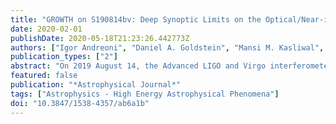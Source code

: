 ```yaml
---
title: "GROWTH on S190814bv: Deep Synoptic Limits on the Optical/Near-infrared Counterpart to a Neutron Star─Black Hole Merger"
date: 2020-02-01
publishDate: 2020-05-18T21:23:26.442773Z
authors: ["Igor Andreoni", "Daniel A. Goldstein", "Mansi M. Kasliwal", "Peter E. Nugent", "Rongpu Zhou", "Jeffrey A. Newman", "Mattia Bulla", "Francois Foucart", "Kenta Hotokezaka", "Ehud Nakar", "Samaya Nissanke", "Geert Raaijmakers", "Joshua S. Bloom", "Kishalay De", "Jacob E. Jencson", "Charlotte Ward", "Tomás Ahumada", "Shreya Anand", "David A. H. Buckley", "Maria D. Caballero-Garcı́a", "Alberto J. Castro-Tirado", "Christopher M. Copperwheat", "Michael W. Coughlin", "S. Bradley Cenko", "Mariusz Gromadzki", "Youdong Hu", "Viraj R. Karambelkar", "Daniel A. Perley", "Yashvi Sharma", "Azamat F. Valeev", "David O. Cook", "U. Christoffer Fremling", "Harsh Kumar", "Kirsty Taggart", "Ashot Bagdasaryan", "Jeff Cooke", "Aishwarya Dahiwale", "Suhail Dhawan", "Dougal Dobie", "Pradip Gatkine", "V. Zach Golkhou", "Ariel Goobar", "Andreas Guerra Chaves", "Matthew Hankins", "David L. Kaplan", "Albert K. H. Kong", "Erik C. Kool", "Siddharth Mohite", "Jesper Sollerman", "Anastasios Tzanidakis", "Sara Webb", "Keming Zhang"]
publication_types: ["2"]
abstract: "On 2019 August 14, the Advanced LIGO and Virgo interferometers detected the high-significance gravitational wave (GW) signal S190814bv. The GW data indicated that the event resulted from a neutron star─black hole (NSBH) merger, or potentially a low-mass binary BH merger. Due to the low false-alarm rate and the precise localization (23 deg$^2$ at 90%), S190814bv presented the community with the best opportunity yet to directly observe an optical/near-infrared counterpart to an NSBH merger. To search for potential counterparts, the GROWTH Collaboration performed real-time image subtraction on six nights of public Dark Energy Camera images acquired in the 3 weeks following the merger, covering &gt;98% of the localization probability. Using a worldwide network of follow-up facilities, we systematically undertook spectroscopy and imaging of optical counterpart candidates. Combining these data with a photometric redshift catalog, we ruled out each candidate as the counterpart to S190814bv and placed deep, uniform limits on the optical emission associated with S190814bv. For the nearest consistent GW distance, radiative transfer simulations of NSBH mergers constrain the ejecta mass of S190814bv to be M$_ej$ &lt; 0.04 M$_☉$ at polar viewing angles, or M$_ej$ &lt; 0.03 M$_☉$ if the opacity is ensuremathąppa &lt; 2 cm$^2$g$^ensuremath-1$. Assuming a tidal deformability for the NS at the high end of the range compatible with GW170817 results, our limits would constrain the BH spin component aligned with the orbital momentum to be ensuremathχ &lt; 0.7 for mass ratios Q &lt; 6, with weaker constraints for more compact NSs."
featured: false
publication: "*Astrophysical Journal*"
tags: ["Astrophysics - High Energy Astrophysical Phenomena"]
doi: "10.3847/1538-4357/ab6a1b"
---
```


